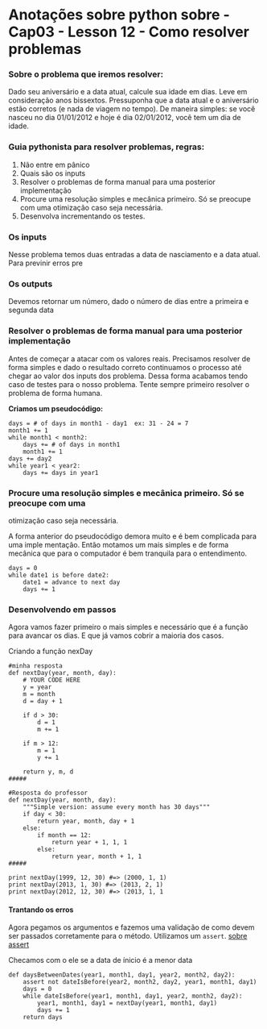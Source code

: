 # Anotações sobre python sobre - Cap03 - Lesson 12 - Como resolver problemas

### Sobre o problema que iremos resolver:

Dado seu aniversário e a data atual, calcule sua idade em dias. Leve em
consideração anos bissextos. Pressuponha que a data atual e o aniversário estão
corretos (e nada de viagem no tempo). De maneira simples: se você nasceu no dia
01/01/2012 e hoje é dia 02/01/2012, você tem um dia de idade.

### Guia pythonista para resolver problemas, regras:

1. Não entre em pânico
2. Quais são os inputs
3. Resolver o problemas de forma manual para uma posterior implementação
4. Procure uma resolução simples e mecânica primeiro. Só se preocupe com uma
otimização caso seja necessária.
5. Desenvolva incrementando os testes.

### Os inputs

Nesse problema temos duas entradas a data de nasciamento e a data atual. Para
previnir erros pre

### Os outputs

Devemos retornar um número, dado o número de dias entre a primeira e segunda
data

### Resolver o problemas de forma manual para uma posterior implementação

Antes de começar a atacar com os valores reais. Precisamos resolver de forma
simples e dado o resultado correto continuamos o processo até chegar ao valor
dos inputs dos problema. Dessa forma acabamos tendo caso de testes para
o nosso problema.
Tente sempre primeiro resolver o problema de forma humana.

**Criamos um pseudocódigo:**

```
days = # of days in month1 - day1  ex: 31 - 24 = 7
month1 += 1 
while month1 < month2: 
    days += # of days in month1
    month1 += 1
days += day2
while year1 < year2:
    days += days in year1
```

### Procure uma resolução simples e mecânica primeiro. Só se preocupe com uma 
otimização caso seja necessária.

A forma anterior do pseudocódigo demora muito e é bem complicada para uma imple
mentação. Então motamos um mais simples e de forma mecânica que para o computador 
é bem tranquila para o entendimento. 
```
days = 0
while date1 is before date2:
    date1 = advance to next day
    days += 1
```
### Desenvolvendo em passos
Agora vamos fazer primeiro o mais simples e necessário que é a função para avancar
os dias. E que já vamos cobrir a maioria dos casos.

Criando a função nexDay
```
#minha resposta
def nextDay(year, month, day):
    # YOUR CODE HERE
    y = year
    m = month
    d = day + 1
   
    if d > 30:
        d = 1
        m += 1
    
    if m > 12:
        m = 1
        y += 1

    return y, m, d
#####

#Resposta do professor
def nextDay(year, month, day):
    """Simple version: assume every month has 30 days"""
    if day < 30:
        return year, month, day + 1
    else:
        if month == 12:
            return year + 1, 1, 1
        else:
            return year, month + 1, 1
#####

print nextDay(1999, 12, 30) #=> (2000, 1, 1)
print nextDay(2013, 1, 30) #=> (2013, 2, 1)
print nextDay(2012, 12, 30) #=> (2013, 1, 1
```

#### Trantando os erros
Agora pegamos os argumentos e fazemos uma validação de como devem ser passados
corretamente para o método.
Utilizamos um `assert`. [sobre assert](https://www.tutorialspoint.com/python/assertions_in_python.htm)

Checamos com o ele se a data de ínicio é a menor data
```
def daysBetweenDates(year1, month1, day1, year2, month2, day2):
    assert not dateIsBefore(year2, month2, day2, year1, month1, day1)
    days = 0
    while dateIsBefore(year1, month1, day1, year2, month2, day2):
        year1, month1, day1 = nextDay(year1, month1, day1)
        days += 1
    return days
```